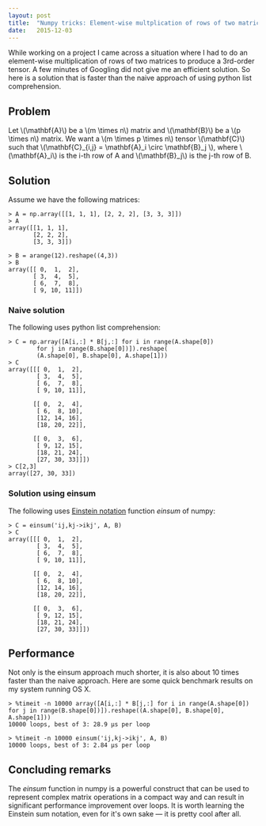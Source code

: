 ```yaml
---
layout: post
title:  "Numpy tricks: Element-wise multplication of rows of two matrices" 
date:   2015-12-03
---
```


While working on a project I came across a situation where I had to do an element-wise 
multiplication of rows of two matrices to produce a 3rd-order tensor. A few minutes of
Googling did not give me an efficient solution. So here is a solution that is faster
than the naive approach of using python list comprehension.

## Problem
Let \\(\mathbf{A}\\) be a \\(m \times n\\) matrix and \\(\mathbf{B}\\) be a \\(p \times n\\) matrix.
We want a \\(m \times p \times n\\) tensor \\(\mathbf{C}\\) such that 
\\(\mathbf{C}\_{i,j} = \mathbf{A}\_i \circ \mathbf{B}\_j \\),
where \\(\mathbf{A}\_i\\) is the i-th row of A and \\(\mathbf{B}\_j\\) is the j-th row of B.

## Solution
Assume we have the following matrices:

    > A = np.array([[1, 1, 1], [2, 2, 2], [3, 3, 3]])
    > A
    array([[1, 1, 1],
           [2, 2, 2],
           [3, 3, 3]])

    > B = arange(12).reshape((4,3))
    > B
    array([[ 0,  1,  2],
           [ 3,  4,  5],
           [ 6,  7,  8],
           [ 9, 10, 11]])

### Naive solution 
The following uses python list comprehension:

    > C = np.array([A[i,:] * B[j,:] for i in range(A.shape[0]) 
            for j in range(B.shape[0])]).reshape(
            (A.shape[0], B.shape[0], A.shape[1]))
    > C
    array([[[ 0,  1,  2],
            [ 3,  4,  5],
            [ 6,  7,  8],
            [ 9, 10, 11]],

           [[ 0,  2,  4],
            [ 6,  8, 10],
            [12, 14, 16],
            [18, 20, 22]],

           [[ 0,  3,  6],
            [ 9, 12, 15],
            [18, 21, 24],
            [27, 30, 33]]])       
    > C[2,3]
    array([27, 30, 33])

### Solution using einsum
The following uses [Einstein notation](https://en.wikipedia.org/wiki/Einstein_notation) function
*einsum* of numpy:

    > C = einsum('ij,kj->ikj', A, B)
    > C 
    array([[[ 0,  1,  2],
            [ 3,  4,  5],
            [ 6,  7,  8],
            [ 9, 10, 11]],

           [[ 0,  2,  4],
            [ 6,  8, 10],
            [12, 14, 16],
            [18, 20, 22]],

           [[ 0,  3,  6],
            [ 9, 12, 15],
            [18, 21, 24],
            [27, 30, 33]]])       

## Performance
Not only is the einsum approach much shorter, it is also about 10 times faster than the
naive approach. Here are some quick benchmark results on my system running OS X.

    > %timeit -n 10000 array([A[i,:] * B[j,:] for i in range(A.shape[0]) for j in range(B.shape[0])]).reshape((A.shape[0], B.shape[0], A.shape[1]))
    10000 loops, best of 3: 28.9 µs per loop

    > %timeit -n 10000 einsum('ij,kj->ikj', A, B)
    10000 loops, best of 3: 2.84 µs per loop

## Concluding remarks
The *einsum* function in numpy is a powerful construct that can be used
to represent complex matrix operations in a compact way and can result
in significant performance improvement over loops. It is
worth learning the Einstein sum notation, even for it's own sake &mdash; it 
is pretty cool after all.
